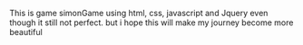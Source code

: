 This is game simonGame using html, css, javascript and Jquery even though it still not perfect. but i hope this will make my journey become more beautiful
